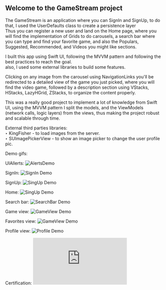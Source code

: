 ## Welcome to the GameStream project <br>

The GameStream is an application where you can SignIn and SignUp, to do that, I used the UserDefaults class to create a persistence layer <br>
Thus you can register a new user and land on the Home page, where you will find the implementation of Grids to do carousels, a search bar where you can type and find your favorite game, and also the Populars, Suggested, Recommended, and Videos you might like sections. <br>


I built this app using Swift UI, following the MVVM pattern and following the best practices to reach the goal.<br>
also, I used some external libraries to build some features. <br>


Clicking on any image from the carousel using NavigationLinks you'll be redirected to a detailed view of the game you just picked, where you will find the video game, followed by a description section using VStacks, HStacks, LazyHGrid, ZStacks, to organize the content properly. <br>

This was a really good project to implement a lot of knowledge from Swift UI, using the MVVM pattern I split the models, and the ViewModels (network calls, logic layers) from the views, thus making the project robust and scalable through time. <br>


External third parties libraries: <br>
‣ KingFisher - to load images from the server. <br>
‣ SUImagePickerView - to show an image picker to change the user profile pic. <br>


Demo gifs: <br>

UIAllerts:
![AlertsDemo](https://github.com/untalsebastianb/iOSPortfolioProjects/blob/main/GameStream/UIAllertsDemo.gif)

SignIn: 
![SignIn Demo](https://github.com/untalsebastianb/iOSPortfolioProjects/blob/main/GameStream/SignInDemo.gif)

SignUp:
![SingUp Demo](https://github.com/untalsebastianb/iOSPortfolioProjects/blob/main/GameStream/SignUpDemo.gif)

Home:
![SingUp Demo](https://github.com/untalsebastianb/iOSPortfolioProjects/blob/main/GameStream/HomeSlidesDemo.gif)

Search bar:
![SearchBar Demo](https://github.com/untalsebastianb/iOSPortfolioProjects/blob/main/GameStream/SearchBarDemi.gif)

Game view:
![GameView Demo](https://github.com/untalsebastianb/iOSPortfolioProjects/blob/main/GameStream/GamesDemo.gif)

Favorites view:
![GameView Demo](https://github.com/untalsebastianb/iOSPortfolioProjects/blob/main/GameStream/FavoritesDemo.gif)

Profile view:
![Profile Demo](https://github.com/untalsebastianb/iOSPortfolioProjects/blob/main/GameStream/ProfileDemo.gif)

Certification:
![Certification](https://github.com/untalsebastianb/iOSPortfolioProjects/blob/main/GameStream/diploma-swiftui-apps-ios.pdf)








